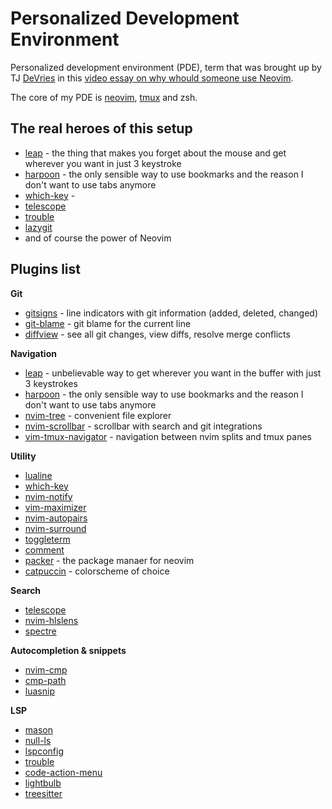 # Personalized Development Environment

Personalized development environment (PDE), term that was brought up by TJ [DeVries](https://github.com/tjdevries) in this [video essay on why whould someone use Neovim](https://www.youtube.com/watch?v=QMVIJhC9Veg).

The core of my PDE is [neovim](https://github.com/neovim/neovim), [tmux](https://github.com/tmux/tmux) and zsh.

## The real heroes of this setup

- [leap](https://github.com/ggandor/leap.nvim) - the thing that makes you forget about the mouse and get wherever you want in just 3 keystroke
- [harpoon](https://github.com/ThePrimeagen/harpoon) - the only sensible way to use bookmarks and the reason I don't want to use tabs anymore
- [which-key](https://github.com/folke/which-key.nvim) -
- [telescope](https://github.com/nvim-telescope/telescope.nvim)
- [trouble](https://github.com/folke/trouble.nvim)
- [lazygit](https://github.com/jesseduffield/lazygit/tree/master)
- and of course the power of Neovim

## Plugins list

**Git**

- [gitsigns](https://github.com/lewis6991/gitsigns.nvim) - line indicators with git information (added, deleted, changed)
- [git-blame](https://github.com/f-person/git-blame.nvim) - git blame for the current line
- [diffview](https://github.com/sindrets/diffview.nvim) - see all git changes, view diffs, resolve merge conflicts

**Navigation**

- [leap](https://github.com/ggandor/leap.nvim) - unbelievable way to get wherever you want in the buffer with just 3 keystrokes
- [harpoon](https://github.com/ThePrimeagen/harpoon) - the only sensible way to use bookmarks and the reason I don't want to use tabs anymore
- [nvim-tree](https://github.com/nvim-tree/nvim-tree.lua) - convenient file explorer
- [nvim-scrollbar](https://github.com/petertriho/nvim-scrollbar) - scrollbar with search and git integrations
- [vim-tmux-navigator](https://github.com/christoomey/vim-tmux-navigator) - navigation between nvim splits and tmux panes

**Utility**

- [lualine](https://github.com/nvim-lualine/lualine.nvim)
- [which-key](https://github.com/folke/which-key.nvim)
- [nvim-notify](https://github.com/rcarriga/nvim-notify)
- [vim-maximizer](https://github.com/szw/vim-maximizer)
- [nvim-autopairs](https://github.com/windwp/nvim-autopairs)
- [nvim-surround](https://github.com/kylechui/nvim-surround/tree/main)
- [toggleterm](https://github.com/akinsho/toggleterm.nvim)
- [comment](https://github.com/numToStr/Comment.nvim)
- [packer](https://github.com/wbthomason/packer.nvim) - the package manaer for neovim
- [catpuccin](https://github.com/catppuccin/nvim) - colorscheme of choice

**Search**

- [telescope](https://github.com/nvim-telescope/telescope.nvim)
- [nvim-hlslens](https://github.com/kevinhwang91/nvim-hlslens)
- [spectre](https://github.com/nvim-pack/nvim-spectre)

**Autocompletion & snippets**

- [nvim-cmp](https://github.com/hrsh7th/nvim-cmp)
- [cmp-path](https://github.com/hrsh7th/cmp-path)
- [luasnip](https://github.com/L3MON4D3/LuaSnip)

**LSP**

- [mason](https://github.com/williamboman/mason.nvim)
- [null-ls](https://github.com/jose-elias-alvarez/null-ls.nvim)
- [lspconfig](https://github.com/neovim/nvim-lspconfig)
- [trouble](https://github.com/folke/trouble.nvim)
- [code-action-menu](https://github.com/weilbith/nvim-code-action-menu)
- [lightbulb](https://github.com/kosayoda/nvim-lightbulb)
- [treesitter](https://github.com/nvim-treesitter/nvim-treesitter)
